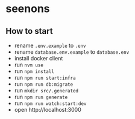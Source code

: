 # seenons

## How to start

- rename `.env.example` to `.env`
- rename `database.env.example` to `database.env`
- install docker client
- run `nvm use`
- run `npm install`
- run `npm run start:infra`
- run `npm run db:migrate`
- run `mkdir src/.generated`
- run `npm run generate`
- run `npm run watch:start:dev`
- open http://localhost:3000
